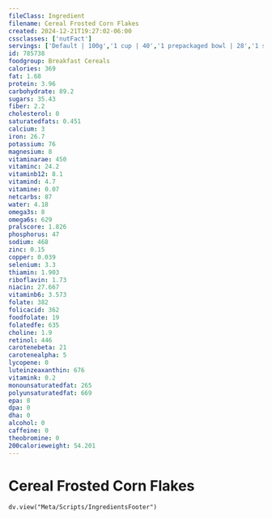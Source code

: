 ```yaml
---
fileClass: Ingredient
filename: Cereal Frosted Corn Flakes
created: 2024-12-21T19:27:02-06:00
cssclasses: ['nutFact']
servings: ['Default | 100g','1 cup | 40','1 prepackaged bowl | 28','1 single serving box | 32']
id: 785738
foodgroup: Breakfast Cereals
calories: 369
fat: 1.68
protein: 3.96
carbohydrate: 89.2
sugars: 35.43
fiber: 2.2
cholesterol: 0
saturatedfats: 0.451
calcium: 3
iron: 26.7
potassium: 76
magnesium: 8
vitaminarae: 450
vitaminc: 24.2
vitaminb12: 8.1
vitamind: 4.7
vitamine: 0.07
netcarbs: 87
water: 4.18
omega3s: 8
omega6s: 629
pralscore: 1.826
phosphorus: 47
sodium: 468
zinc: 0.15
copper: 0.039
selenium: 3.3
thiamin: 1.903
riboflavin: 1.73
niacin: 27.667
vitaminb6: 3.573
folate: 382
folicacid: 362
foodfolate: 19
folatedfe: 635
choline: 1.9
retinol: 446
carotenebeta: 21
carotenealpha: 5
lycopene: 0
luteinzeaxanthin: 676
vitamink: 0.2
monounsaturatedfat: 265
polyunsaturatedfat: 669
epa: 8
dpa: 0
dha: 0
alcohol: 0
caffeine: 0
theobromine: 0
200calorieweight: 54.201
---
```


# Cereal Frosted Corn Flakes

```dataviewjs
dv.view("Meta/Scripts/IngredientsFooter")
```